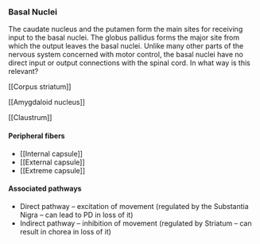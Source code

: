 ### Basal Nuclei

The caudate nucleus and the putamen form the main sites for receiving input to the basal nuclei. The globus pallidus forms the major site from which the output leaves the basal nuclei. Unlike many other parts of the nervous system concerned with motor control, the basal nuclei have no direct input or output connections with the spinal cord. In what way is this relevant?

[[Corpus striatum]]

[[Amygdaloid nucleus]]

[[Claustrum]]

#### Peripheral fibers

- [[Internal capsule]]
- [[External capsule]]
- [[Extreme capsule]]

#### Associated pathways

- Direct pathway – excitation of movement (regulated by the Substantia Nigra – can lead to PD in loss of it)
- Indirect pathway – inhibition of movement (regulated by Striatum – can result in chorea in loss of it)